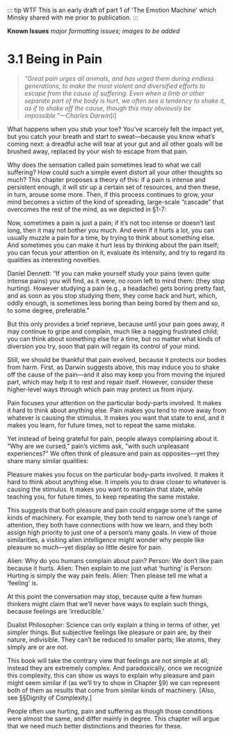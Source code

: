::: tip WTF
This is an early draft of part 1 of 'The Emotion Machine' which Minsky shared with me prior to publication.
:::

**Known Issues** _major formatting issues; images to be added_

# 3.1 Being in Pain

> _“Great pain urges all animals, and has urged them during endless generations, to make the most violent and diversified efforts to escape from the cause of suffering. Even when a limb or other separate part of the body is hurt, we often see a tendency to shake it, as if to shake off the cause, though this may obviously be impossible.”&mdash;Charles Darwin_[i]

What happens when you stub your toe? You’ve scarcely felt the impact yet, but you catch your breath and start to sweat—because you know what’s coming next: a dreadful ache will tear at your gut and all other goals will be brushed away, replaced by your wish to escape from that pain.

Why does the sensation called pain sometimes lead to what we call suffering? How could such a simple event distort all your other thoughts so much? This chapter proposes a theory of this: if a pain is intense and persistent enough, it will stir up a certain set of resources, and then these, in turn, arouse some more. Then, if this process continues to grow, your mind becomes a victim of the kind of spreading, large-scale “cascade” that overcomes the rest of the mind, as we depicted in §1-7:

Now, sometimes a pain is just a pain; if it’s not too intense or doesn’t last long, then it may not bother you much. And even if it hurts a lot, you can usually muzzle a pain for a time, by trying to think about something else. And sometimes you can make it hurt less by thinking about the pain itself; you can focus your attention on it, evaluate its intensity, and try to regard its qualities as interesting novelties.

Daniel Dennett: “If you can make yourself study your pains (even quite intense pains) you will find, as it were, no room left to mind them: (they stop hurting). However studying a pain (e.g., a headache) gets boring pretty fast, and as soon as you stop studying them, they come back and hurt, which, oddly enough, is sometimes less boring than being bored by them and so, to some degree, preferable."

But this only provides a brief reprieve, because until your pain goes away, it may continue to gripe and complain, much like a nagging frustrated child; you can think about something else for a time, but no matter what kinds of diversion you try, soon that pain will regain its control of your mind.

Still, we should be thankful that pain evolved, because it protects our bodies from harm. First, as Darwin suggests above, this may induce you to shake off the cause of the pain—and it also may keep you from moving the injured part, which may help it to rest and repair itself. However, consider these higher-level ways through which pain may protect us from injury.

Pain focuses your attention on the particular body-parts involved.
It makes it hard to think about anything else.
Pain makes you tend to move away from whatever is causing the stimulus.
It makes you want that state to end, and it makes you learn, for future times, not to repeat the same mistake.

Yet instead of being grateful for pain, people always complaining about it. "Why are we cursed," pain’s victims ask, "with such unpleasant experiences?" We often think of pleasure and pain as opposites—yet they share many similar qualities:

Pleasure makes you focus on the particular body-parts involved.
It makes it hard to think about anything else.
It impels you to draw closer to whatever is causing the stimulus.
It makes you want to maintain that state, while teaching you, for future times, to keep repeating the same mistake.

This suggests that both pleasure and pain could engage some of the same kinds of machinery. For example, they both tend to narrow one’s range of attention, they both have connections with how we learn, and they both assign high priority to just one of a person’s many goals. In view of those similarities, a visiting alien intelligence might wonder why people like pleasure so much—yet display so little desire for pain.

Alien: Why do you humans complain about pain?
Person: We don’t like pain because it hurts.
Alien: Then explain to me just what ‘hurting’ is
Person: Hurting is simply the way pain feels.
Alien: Then please tell me what a ‘feeling’ is.

At this point the conversation may stop, because quite a few human thinkers might claim that we’ll never have ways to explain such things, because feelings are ‘irreducible.’

Dualist Philosopher: Science can only explain a thing in terms of other, yet simpler things. But subjective feelings like pleasure or pain are, by their nature, indivisible. They can’t be reduced to smaller parts; like atoms, they simply are or are not.

This book will take the contrary view that feelings are not simple at all; instead they are extremely complex. And paradoxically, once we recognize this complexity, this can show us ways to explain why pleasure and pain might seem similar if (as we’ll try to show in Chapter §9) we can represent both of them as results that come from similar kinds of machinery. [Also, see §§Dignity of Complexity.]

People often use hurting, pain and suffering as though those conditions were almost the same, and differ mainly in degree. This chapter will argue that we need much better distinctions and theories for these.
